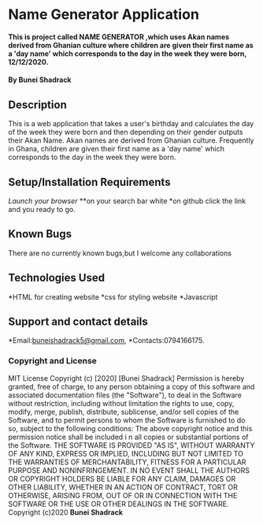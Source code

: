 # Name Generator Application
#### This is project called NAME GENERATOR ,which uses Akan names   derived from Ghanian culture where children are given their first name as a 'day name' which corresponds to the day in the week they were born, 12/12/2020.
#### By **Bunei Shadrack**
## Description
This is a web application that takes a user's birthday and calculates the day of the week they were born and then depending on their gender outputs their Akan Name. Akan names are derived from Ghanian culture. Frequently in Ghana, children are given their first name as a 'day name' which corresponds to the day in the week they were born.
## Setup/Installation Requirements
*Launch your browser*
**on your search bar white
*on github click the link and you ready to go.
## Known Bugs
There are no currently known bugs,but I welcome any collaborations
## Technologies Used
*HTML for creating website 
*css for styling website
*Javascript
## Support and contact details
*Email:buneishadrack5@gmail.com,
*Contacts:0794166175.
###  Copyright and License
MIT License Copyright (c) [2020] [Bunei Shadrack] Permission is hereby granted, free of charge, to any person obtaining a copy of this 
software and associated documentation files (the "Software"), to deal in the Software without restriction, including without limitation 
the rights to use, copy, modify, merge, publish, distribute, sublicense, and/or sell copies of the Software, and to permit persons to whom 
the Software is furnished to do so, subject to the following conditions: The above copyright notice and this permission notice shall be included i
n all copies or substantial portions of the Software. 
THE SOFTWARE IS PROVIDED "AS IS", WITHOUT WARRANTY OF ANY KIND, EXPRESS OR IMPLIED, INCLUDING BUT NOT LIMITED TO THE WARRANTIES OF MERCHANTABILITY, 
FITNESS FOR A PARTICULAR PURPOSE AND NONINFRINGEMENT. IN NO EVENT SHALL THE AUTHORS OR COPYRIGHT HOLDERS BE LIABLE FOR ANY CLAIM, DAMAGES OR OTHER LIABILITY, 
WHETHER IN AN ACTION OF CONTRACT, TORT OR OTHERWISE, ARISING FROM, OUT OF OR IN CONNECTION WITH THE SOFTWARE OR THE USE OR OTHER DEALINGS IN THE SOFTWARE.
Copyright (c)2020 **Bunei Shadrack**





